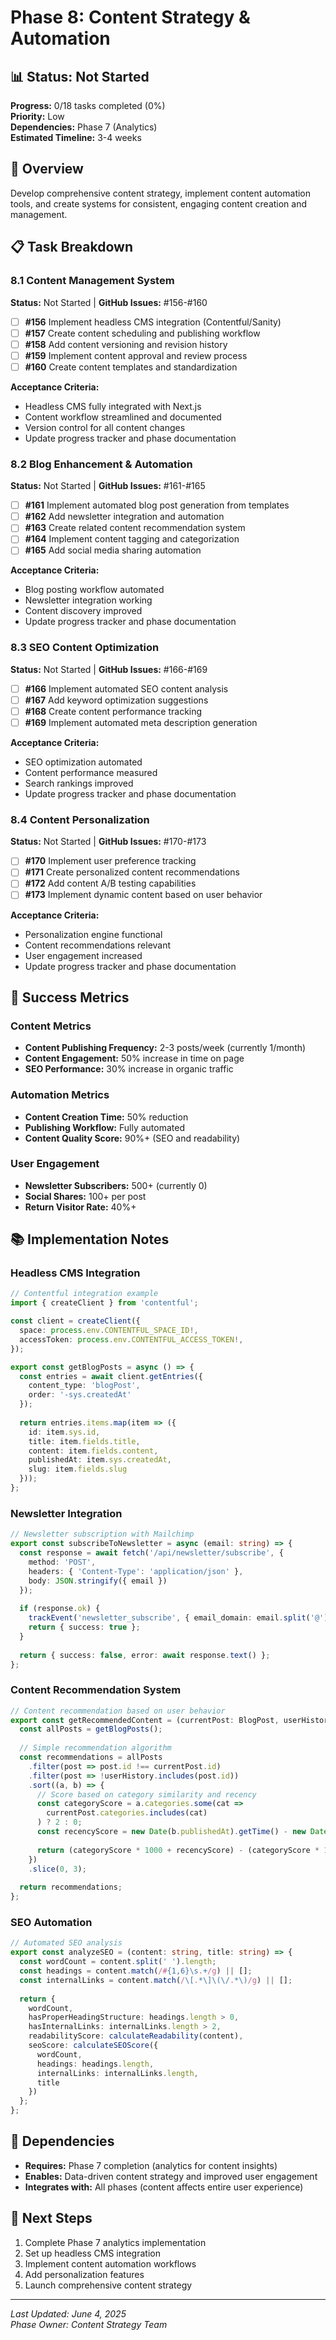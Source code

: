 # Phase 8: Content Strategy & Automation

## 📊 Status: Not Started
**Progress:** 0/18 tasks completed (0%)  
**Priority:** Low  
**Dependencies:** Phase 7 (Analytics)  
**Estimated Timeline:** 3-4 weeks

## 🎯 Overview
Develop comprehensive content strategy, implement content automation tools, and create systems for consistent, engaging content creation and management.

## 📋 Task Breakdown

### 8.1 Content Management System
**Status:** Not Started | **GitHub Issues:** #156-#160

- [ ] **#156** Implement headless CMS integration (Contentful/Sanity)
- [ ] **#157** Create content scheduling and publishing workflow
- [ ] **#158** Add content versioning and revision history
- [ ] **#159** Implement content approval and review process
- [ ] **#160** Create content templates and standardization

**Acceptance Criteria:**
- Headless CMS fully integrated with Next.js
- Content workflow streamlined and documented
- Version control for all content changes
- Update progress tracker and phase documentation

### 8.2 Blog Enhancement & Automation
**Status:** Not Started | **GitHub Issues:** #161-#165

- [ ] **#161** Implement automated blog post generation from templates
- [ ] **#162** Add newsletter integration and automation
- [ ] **#163** Create related content recommendation system
- [ ] **#164** Implement content tagging and categorization
- [ ] **#165** Add social media sharing automation

**Acceptance Criteria:**
- Blog posting workflow automated
- Newsletter integration working
- Content discovery improved
- Update progress tracker and phase documentation

### 8.3 SEO Content Optimization
**Status:** Not Started | **GitHub Issues:** #166-#169

- [ ] **#166** Implement automated SEO content analysis
- [ ] **#167** Add keyword optimization suggestions
- [ ] **#168** Create content performance tracking
- [ ] **#169** Implement automated meta description generation

**Acceptance Criteria:**
- SEO optimization automated
- Content performance measured
- Search rankings improved
- Update progress tracker and phase documentation

### 8.4 Content Personalization
**Status:** Not Started | **GitHub Issues:** #170-#173

- [ ] **#170** Implement user preference tracking
- [ ] **#171** Create personalized content recommendations
- [ ] **#172** Add content A/B testing capabilities
- [ ] **#173** Implement dynamic content based on user behavior

**Acceptance Criteria:**
- Personalization engine functional
- Content recommendations relevant
- User engagement increased
- Update progress tracker and phase documentation

## 🎯 Success Metrics

### Content Metrics
- **Content Publishing Frequency:** 2-3 posts/week (currently 1/month)
- **Content Engagement:** 50% increase in time on page
- **SEO Performance:** 30% increase in organic traffic

### Automation Metrics
- **Content Creation Time:** 50% reduction
- **Publishing Workflow:** Fully automated
- **Content Quality Score:** 90%+ (SEO and readability)

### User Engagement
- **Newsletter Subscribers:** 500+ (currently 0)
- **Social Shares:** 100+ per post
- **Return Visitor Rate:** 40%+

## 📚 Implementation Notes

### Headless CMS Integration
```typescript
// Contentful integration example
import { createClient } from 'contentful';

const client = createClient({
  space: process.env.CONTENTFUL_SPACE_ID!,
  accessToken: process.env.CONTENTFUL_ACCESS_TOKEN!,
});

export const getBlogPosts = async () => {
  const entries = await client.getEntries({
    content_type: 'blogPost',
    order: '-sys.createdAt'
  });
  
  return entries.items.map(item => ({
    id: item.sys.id,
    title: item.fields.title,
    content: item.fields.content,
    publishedAt: item.sys.createdAt,
    slug: item.fields.slug
  }));
};
```

### Newsletter Integration
```typescript
// Newsletter subscription with Mailchimp
export const subscribeToNewsletter = async (email: string) => {
  const response = await fetch('/api/newsletter/subscribe', {
    method: 'POST',
    headers: { 'Content-Type': 'application/json' },
    body: JSON.stringify({ email })
  });
  
  if (response.ok) {
    trackEvent('newsletter_subscribe', { email_domain: email.split('@')[1] });
    return { success: true };
  }
  
  return { success: false, error: await response.text() };
};
```

### Content Recommendation System
```typescript
// Content recommendation based on user behavior
export const getRecommendedContent = (currentPost: BlogPost, userHistory: string[]) => {
  const allPosts = getBlogPosts();
  
  // Simple recommendation algorithm
  const recommendations = allPosts
    .filter(post => post.id !== currentPost.id)
    .filter(post => !userHistory.includes(post.id))
    .sort((a, b) => {
      // Score based on category similarity and recency
      const categoryScore = a.categories.some(cat => 
        currentPost.categories.includes(cat)
      ) ? 2 : 0;
      const recencyScore = new Date(b.publishedAt).getTime() - new Date(a.publishedAt).getTime();
      
      return (categoryScore * 1000 + recencyScore) - (categoryScore * 1000 + recencyScore);
    })
    .slice(0, 3);
    
  return recommendations;
};
```

### SEO Automation
```typescript
// Automated SEO analysis
export const analyzeSEO = (content: string, title: string) => {
  const wordCount = content.split(' ').length;
  const headings = content.match(/#{1,6}\s.+/g) || [];
  const internalLinks = content.match(/\[.*\]\(\/.*\)/g) || [];
  
  return {
    wordCount,
    hasProperHeadingStructure: headings.length > 0,
    hasInternalLinks: internalLinks.length > 2,
    readabilityScore: calculateReadability(content),
    seoScore: calculateSEOScore({
      wordCount,
      headings: headings.length,
      internalLinks: internalLinks.length,
      title
    })
  };
};
```

## 🔗 Dependencies
- **Requires:** Phase 7 completion (analytics for content insights)
- **Enables:** Data-driven content strategy and improved user engagement
- **Integrates with:** All phases (content affects entire user experience)

## 📝 Next Steps
1. Complete Phase 7 analytics implementation
2. Set up headless CMS integration
3. Implement content automation workflows
4. Add personalization features
5. Launch comprehensive content strategy

---
*Last Updated: June 4, 2025*  
*Phase Owner: Content Strategy Team*
